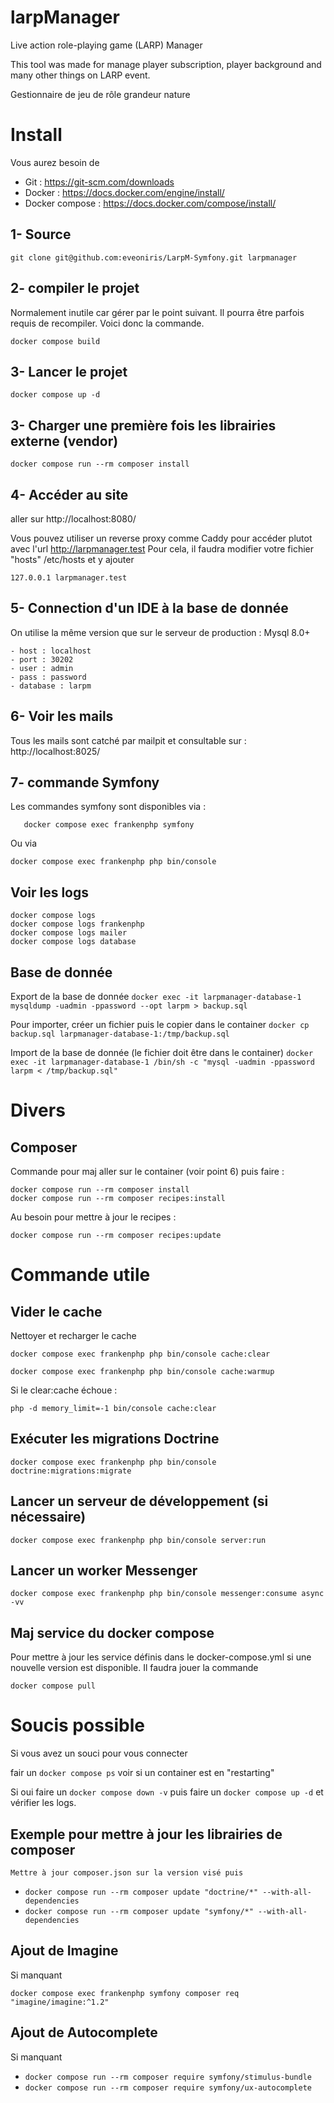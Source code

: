 # larpManager

Live action role-playing game (LARP) Manager

This tool was made for manage player subscription, player background and many other things on LARP event.

Gestionnaire de jeu de rôle grandeur nature

# Install

Vous aurez besoin de

- Git : https://git-scm.com/downloads
- Docker : https://docs.docker.com/engine/install/
- Docker compose : https://docs.docker.com/compose/install/

## 1- Source

```
git clone git@github.com:eveoniris/LarpM-Symfony.git larpmanager
```

## 2- compiler le projet

Normalement inutile car gérer par le point suivant. Il pourra être parfois requis de recompiler. Voici 
donc la commande.
```
docker compose build
```

## 3- Lancer le projet

```
docker compose up -d
```

## 3- Charger une première fois les librairies externe (vendor) 

```
docker compose run --rm composer install
```

## 4- Accéder au site
aller sur http://localhost:8080/

Vous pouvez utiliser un reverse proxy comme Caddy pour accéder plutot avec l'url http://larpmanager.test
Pour cela, il faudra modifier votre fichier "hosts" /etc/hosts et y ajouter

```
127.0.0.1 larpmanager.test
```

## 5- Connection d'un IDE à la base de donnée 

On utilise la même version que sur le serveur de production : Mysql 8.0+

```
- host : localhost
- port : 30202
- user : admin
- pass : password
- database : larpm
```

## 6- Voir les mails

Tous les mails sont catché par mailpit et consultable sur : http://localhost:8025/

## 7- commande Symfony
   
Les commandes symfony sont disponibles via :

```
   docker compose exec frankenphp symfony
```

Ou via 

```
docker compose exec frankenphp php bin/console
```

## Voir les logs 
```
docker compose logs
docker compose logs frankenphp
docker compose logs mailer
docker compose logs database
```

## Base de donnée

Export de la base de donnée
`docker exec -it larpmanager-database-1 mysqldump -uadmin -ppassword --opt larpm > backup.sql`

Pour importer, créer un fichier puis le copier dans le container
`docker cp backup.sql larpmanager-database-1:/tmp/backup.sql`

Import de la base de donnée (le fichier doit être dans le container)
`docker exec -it larpmanager-database-1 /bin/sh -c "mysql -uadmin -ppassword larpm < /tmp/backup.sql"`


# Divers

## Composer 
Commande pour maj aller sur le container (voir point 6) puis faire :

```
docker compose run --rm composer install
docker compose run --rm composer recipes:install
```

Au besoin pour mettre à jour le recipes : 
```
docker compose run --rm composer recipes:update
```

# Commande utile

## Vider le cache
Nettoyer et recharger le cache
```
docker compose exec frankenphp php bin/console cache:clear
```

```
docker compose exec frankenphp php bin/console cache:warmup
```

Si le clear:cache échoue :
```
php -d memory_limit=-1 bin/console cache:clear
``` 

## Exécuter les migrations Doctrine
```
docker compose exec frankenphp php bin/console doctrine:migrations:migrate
```

## Lancer un serveur de développement (si nécessaire)
```
docker compose exec frankenphp php bin/console server:run
```

## Lancer un worker Messenger
```
docker compose exec frankenphp php bin/console messenger:consume async -vv
```

## Maj service du docker compose
Pour mettre à jour les service définis dans le docker-compose.yml si une nouvelle version est disponible. Il faudra jouer la commande

```
docker compose pull
```
# Soucis possible

Si vous avez un souci pour vous connecter

fair un `docker compose ps` voir si un container est en "restarting"

Si oui faire un `docker compose down -v` puis faire un `docker compose up -d` et vérifier les logs.

##  Exemple pour mettre à jour les librairies de composer
    Mettre à jour composer.json sur la version visé puis

- `docker compose run --rm composer update "doctrine/*" --with-all-dependencies`
- `docker compose run --rm composer update "symfony/*" --with-all-dependencies`

## Ajout de Imagine
Si manquant 

```
docker compose exec frankenphp symfony composer req "imagine/imagine:^1.2"
```

##  Ajout de Autocomplete
Si manquant

- `docker compose run --rm composer require symfony/stimulus-bundle`
- `docker compose run --rm composer require symfony/ux-autocomplete`


